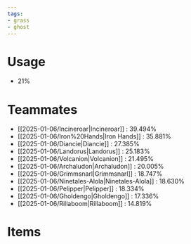 ```yaml
---
tags:
- grass
- ghost
---
```

# Usage
- 21%
# Teammates
- [[2025-01-06/Incineroar|Incineroar]] : 39.494%
- [[2025-01-06/Iron%20Hands|Iron Hands]] : 35.881%
- [[2025-01-06/Diancie|Diancie]] : 27.385%
- [[2025-01-06/Landorus|Landorus]] : 25.183%
- [[2025-01-06/Volcanion|Volcanion]] : 21.495%
- [[2025-01-06/Archaludon|Archaludon]] : 20.005%
- [[2025-01-06/Grimmsnarl|Grimmsnarl]] : 18.747%
- [[2025-01-06/Ninetales-Alola|Ninetales-Alola]] : 18.630%
- [[2025-01-06/Pelipper|Pelipper]] : 18.334%
- [[2025-01-06/Gholdengo|Gholdengo]] : 17.336%
- [[2025-01-06/Rillaboom|Rillaboom]] : 14.819%
# Items